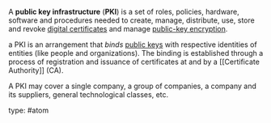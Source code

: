 A **public key infrastructure** (**PKI**) is a set of roles, policies, hardware, software and procedures needed to create, manage, distribute, use, store and revoke [digital certificates](https://en.wikipedia.org/wiki/Public_key_certificate "Public key certificate") and manage [public-key encryption](https://en.wikipedia.org/wiki/Public-key_cryptography "Public-key cryptography"). 

a PKI is an arrangement that _binds_ [public keys](https://en.wikipedia.org/wiki/Public_key "Public key") with respective identities of entities (like people and organizations). The binding is established through a process of registration and issuance of certificates at and by a [[Certificate Authority]] (CA).

A PKI may cover a single company, a group of companies, a company and its suppliers, general technological classes, etc.


type: #atom 